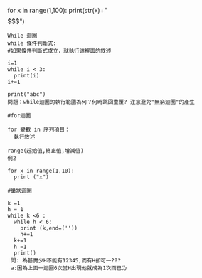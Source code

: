 
for x in range(1,100):
  print(str(x)+"$$$$$$$$$$$")
```
While 迴圈
while 條件判斷式:
#如果條件判斷式成立，就執行這裡面的敘述
```

```
i=1
while i < 3:
  print(i)
i+=1

print("abc")
問題：while迴圈的執行範圍為何？何時跳回重覆? 注意避免"無窮迴圈"的產生
```

```
#for迴圈

for 變數 in 序列項目：
  執行敘述
  
range(起始值,終止值,增減值)
例2

for x in range(1,10):
  print ("x")
```

```
#巢狀迴圈

k =1
h = 1
while k <6 :
  while h < 6:
    print (k,end=(''))
    h+=1
  k+=1
  h =1
  print()
 問: 為甚魔少H不能有12345,而有H卻可一???
 a:因為上面一迴圈6次當H出現他就成為1次而已ㄌ
```
